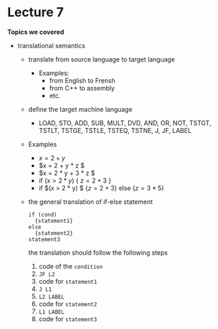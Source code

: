 # Lecture 7

**Topics we covered**

- translational semantics

    - translate from source language to target language
      - Examples:
        - from English to Frensh
        - from C++ to assembly
        - etc.
    - define the target machine language
      - LOAD, STO, ADD, SUB, MULT, DVD, AND, OR, NOT, TSTGT, TSTLT, TSTGE, TSTLE, TSTEQ, TSTNE, J, JF, LABEL
    - Examples
      - $x = 2 + y$
      - $x = 2 + y * z $
      - $x = 2 * y + 3 * z $
      - if $(x > 2 * y)$ { $z = 2 + 3$ }
      - if $(x > 2 * y) $ {$z = 2 + 3$} else {$z=3*5$}

    - the general translation of if-else statement
      ```
      if (cond)
        {statement1}
      else
        {statement2}
      statement3
      ```
      the translation should follow the following steps
      1. code of the `condition`
      1. `JF L2`
      1. code for `statement1`
      1. `J L1`
      1. `L2 LABEL`
      1. code for `statement2`
      1. `L1 LABEL`
      1. code for `statement3`
